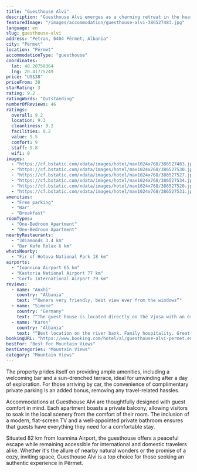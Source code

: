 ```yaml
---
title: "Guesthouse Alvi"
description: "Guesthouse Alvi emerges as a charming retreat in the heart of Përmet, located within the picturesque Gjirokastër County."
featuredImage: "/images/accommodation/guesthouse-alvi-386527483.jpg"
language: en
slug: guesthouse-alvi
address: "Petran, 6404 Përmet, Albania"
city: "Përmet"
location: "Përmet"
accommodationType: "guesthouse"
coordinates:
  lat: 40.20758364
  lng: 20.41775249
price: "US$38"
priceFrom: 38
starRating: 3
rating: 9.2
ratingWords: "Outstanding"
numberOfReviews: 46
ratings:
  overall: 9.2
  location: 9.3
  cleanliness: 9.2
  facilities: 8.2
  value: 9.5
  comfort: 9
  staff: 9.8
  wifi: 0
images:
  - "https://cf.bstatic.com/xdata/images/hotel/max1024x768/386527483.jpg?k=ca5ece445c4ec794d4438075589930e02fa0380cdad6847601a8f9e6d9d787ea&o=&hp=1"
  - "https://cf.bstatic.com/xdata/images/hotel/max1024x768/386527530.jpg?k=faadaab8111f324e9166f3b04766b80cd55d5a62aa45cdb56ecb57d81bee75ce&o=&hp=1"
  - "https://cf.bstatic.com/xdata/images/hotel/max1024x768/386527527.jpg?k=ed51af014515a9e5607df9a5a15e0fdffc61e8762d47415e767b5c25e7e6e962&o=&hp=1"
  - "https://cf.bstatic.com/xdata/images/hotel/max1024x768/386527534.jpg?k=668591068b9da33d8bec8f9a1f2e8da023892dfe65118f0c5bba67fcece45f02&o=&hp=1"
  - "https://cf.bstatic.com/xdata/images/hotel/max1024x768/386527520.jpg?k=c19f285faf3d106851f8edf03d511f8531f723d53a15d3c4a7d53e09a430fc29&o=&hp=1"
  - "https://cf.bstatic.com/xdata/images/hotel/max1024x768/386527531.jpg?k=cf3d246f9663463a62795cb0618e63617ae652c4aa3285190e0cc3b594b8afef&o=&hp=1"
amenities:
  - "Free parking"
  - "Bar"
  - "Breakfast"
roomTypes:
  - "One-Bedroom Apartment"
  - "One-Bedroom Apartment"
nearbyRestaurants:
  - "3diamonds 3.4 km"
  - "Bar Kafe Relax 6 km"
whatsNearby:
  - "Fir of Hotova National Park 18 km"
airports:
  - "Ioannina Airport 65 km"
  - "Kastoria National Airport 77 km"
  - "Corfu International Airport 79 km"
reviews:
  - name: "Anxhi"
    country: "Albania"
    text: "“Owners very friendly, best view ever from the windows”"
  - name: "Simone"
    country: "Germany"
    text: "“The guest house is located directly on the Vjosa with an excellent view to the river. Very good starting point for the Lengarica canyon and the pools. The host speaks very good English. They run a restaurant above, that serves delicious food. The...”"
  - name: "Karen"
    country: "Albania"
    text: "“Best location on the river bank. Family hospitality. Great food cooked by the parents”"
bookingURL: "https://www.booking.com/hotel/al/guesthouse-alvi-permet.en-gb.html?aid=8035640"
bestFor: "Best for Mountain Views"
bestCategories: "Mountain Views"
category: "Mountain Views"
---
```


The property prides itself on providing ample amenities, including a welcoming bar and a sun-drenched terrace, ideal for unwinding after a day of exploration. For those arriving by car, the convenience of complimentary private parking is an added bonus, removing any travel-related hassles.

Accommodations at Guesthouse Alvi are thoughtfully designed with guest comfort in mind. Each apartment boasts a private balcony, allowing visitors to soak in the local scenery from the comfort of their room. The inclusion of a modern, flat-screen TV and a well-appointed private bathroom ensures that guests have everything they need for a comfortable stay.

Situated 82 km from Ioannina Airport, the guesthouse offers a peaceful escape while remaining accessible for international and domestic travelers alike. Whether it's the allure of nearby natural wonders or the promise of a cozy, inviting space, Guesthouse Alvi is a top choice for those seeking an authentic experience in Përmet.